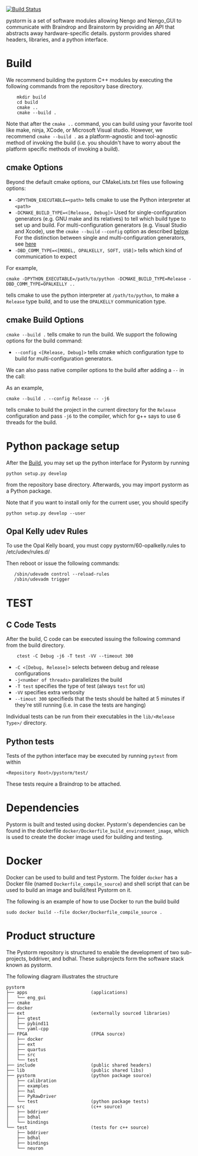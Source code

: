 [![Build Status](https://ng-hippocampus.stanford.edu/jenkins/job/Pystorm/job/master/badge/icon)](https://ng-hippocampus.stanford.edu/jenkins/job/Pystorm/job/master/)

pystorm is a set of software modules allowing Nengo and Nengo_GUI to
communicate with Braindrop and Brainstorm by providing an API that abstracts
away hardware-specific details. pystorm provides shared headers, libraries,
and a python interface.

# Build

We recommend building the pystorm C++ modules by executing the following commands from the
repository base directory.

```
    mkdir build
    cd build
    cmake ..
    cmake --build .
```

Note that after the `cmake ..` command, you can build using your favorite tool like make, ninja, XCode, or Microsoft Visual studio.
However, we recommend `cmake --build .` as a platform-agnostic and tool-agnostic method of invoking the build
(i.e. you shouldn't have to worry about the platform specific methods of invoking a build).

## cmake Options

Beyond the default cmake options, our CMakeLists.txt files use following options:

* `-DPYTHON_EXECUTABLE=<path>` tells cmake to use the Python interpreter at `<path>`
* `-DCMAKE_BUILD_TYPE=<[Release, Debug]>` Used for single-configuration generators (e.g. GNU make and its relatives) to tell which build type to set up and build. For multi-configuration generators (e.g. Visual Studio and Xcode), use the `cmake --build`  `--config` option as described [below](#cmake-build-options). For the distinction between single and multi-configuration generators, see [here](https://stackoverflow.com/a/24470998)
* `-DBD_COMM_TYPE=<[MODEL, OPALKELLY, SOFT, USB]>` tells which kind of communication to expect

For example,

`cmake -DPYTHON_EXECUTABLE=/path/to/python -DCMAKE_BUILD_TYPE=Release -DBD_COMM_TYPE=OPALKELLY ..`

tells cmake to use the python interpreter at `/path/to/python`, to make a `Release` type build, and to use the `OPALKELLY` communication type.

## cmake Build Options

`cmake --build .` tells cmake to run the build. We support the following options for the build command:

* `--config <[Release, Debug]>` tells cmake which configuration type to build for multi-configuration generators.

We can also pass native compiler options to the build after adding a `--` in the call:

As an example,

`cmake --build . --config Release -- -j6`

tells cmake to build the project in the current directory for the `Release` configuration and pass `-j6` to the compiler, which for g++ says to use 6 threads for the build.

# Python package setup

After the [Build](#build), you may set up the python interface for Pystorm by running

`python setup.py develop`

from the repository base directory. Afterwards, you may import pystorm as a Python package.

Note that if you want to install only for the current user, you should specify

`python setup.py develop --user`

## Opal Kelly udev Rules

To use the Opal Kelly board, you must copy pystorm/60-opalkelly.rules to /etc/udev/rules.d/

Then reboot or issue the following commands:

```
   /sbin/udevadm control --reload-rules
   /sbin/udevadm trigger
```

# TEST

## C Code Tests

After the build, C code can be executed issuing the
following command from the build directory.

```
    ctest -C Debug -j6 -T test -VV --timeout 300
```

* `-C <[Debug, Release]>` selects between debug and release configurations
* `-j<number of threads>` parallelizes the build
* `-T test` specifies the type of test (always `test` for us)
* `-VV` specifies extra verbosity
* `--timout 300` specifieds that the tests should be halted at 5 minutes if they're still running (i.e. in case the tests are hanging)

Individual tests can be run from their executables in the `lib/<Release Type>/` directory.

## Python tests 

Tests of the python interface may be executed by running `pytest` from within

`<Repository Root>/pystorm/test/`

These tests require a Braindrop to be attached.

# Dependencies

Pystorm is built and tested using docker.
Pystorm's dependencies can be found in the dockerfile `docker/Dockerfile_build_environment_image`,
which is used to create the docker image used for building and testing.

# Docker

Docker can be used to build and test Pystorm. The folder `docker` has a
Docker file (named `Dockerfile_compile_source`) and shell script that can be
used to build an image and build/test Pystorm on it.

The following is an example of how to use Docker to run the build build

    sudo docker build --file docker/Dockerfile_compile_source .

# Product structure

The Pystorm repository is structured to enable the development of two
sub-projects, bddriver, and bdhal. These subprojects form
the software stack known as pystorm.

The following diagram illustrates the structure

    pystorm
    ├── apps                        (applications)
    │   └── eng_gui
    ├── cmake
    ├── docker
    ├── ext                         (externally sourced libraries)
    │   ├── gtest
    │   ├── pybind11
    │   └── yaml-cpp
    ├── FPGA                        (FPGA source)
    │   ├── docker
    │   ├── ext
    │   ├── quartus
    │   ├── src
    │   └── test
    ├── include                     (public shared headers)
    ├── lib                         (public shared libs)
    ├── pystorm                     (python package source)
    │   ├── calibration
    │   ├── examples
    │   ├── hal
    │   ├── PyRawDriver
    │   └── test                    (python package tests)
    ├── src                         (c++ source)
    │   ├── bddriver
    │   ├── bdhal
    │   └── bindings
    └── test                        (tests for c++ source)
        ├── bddriver
        ├── bdhal
        ├── bindings
        └── neuron
